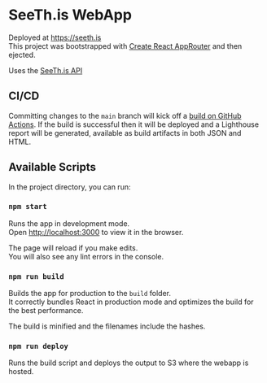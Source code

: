 # SeeTh.is WebApp

Deployed at https://seeth.is \
This project was bootstrapped with [Create React AppRouter](https://github.com/facebook/create-react-app) and then ejected.

Uses the [SeeTh.is API](https://terryjharrison.github.io/see-this-api/)

## CI/CD

Committing changes to the `main` branch will kick off a [build on GitHub Actions](https://github.com/TerryJHarrison/see-this-web/actions/workflows/deploy.yml). 
If the build is successful then it will be deployed and a Lighthouse report will be generated, available as build artifacts in both JSON and HTML.

## Available Scripts

In the project directory, you can run:

### `npm start`

Runs the app in development mode.\
Open [http://localhost:3000](http://localhost:3000) to view it in the browser.

The page will reload if you make edits.\
You will also see any lint errors in the console.

### `npm run build`

Builds the app for production to the `build` folder.\
It correctly bundles React in production mode and optimizes the build for the best performance.

The build is minified and the filenames include the hashes.

### `npm run deploy`

Runs the build script and deploys the output to S3 where the webapp is hosted.